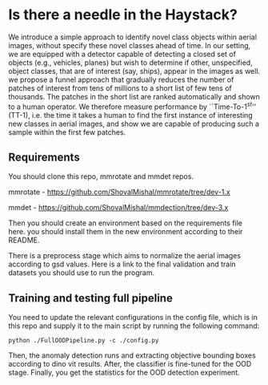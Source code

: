 # Is there a needle in the Haystack?
We introduce a simple approach to identify novel class objects within aerial images, without specify these novel classes
ahead of time. In our setting, we are equipped with a detector capable of detecting a closed set of objects 
(e.g., vehicles, planes) but wish to determine if other, unspecified, object classes, that are of interest (say, ships),
appear in the images as well. we propose a funnel approach that gradually reduces the number of patches of interest from 
tens of millions to a short list of few tens of thousands. The patches in the short list are ranked automatically and 
shown to a human operator. We therefore measure performance by ``Time-To-$1^{st}$'' (TT-1), i.e. the time it takes a 
human to find the first instance of interesting new classes in aerial images, and show we are capable of producing such 
a sample within the first few patches.

## Requirements
You should clone this repo, mmrotate and mmdet repos.

mmrotate - https://github.com/ShovalMishal/mmrotate/tree/dev-1.x

mmdet - https://github.com/ShovalMishal/mmdection/tree/dev-3.x

Then you should create an environment based on the requirements file here.
you should install them in the new environment according to their README.

There is a preprocess stage which aims to normalize the aerial images according to gsd values.
Here is a link to the final validation and train datasets you should use to run the program.


## Training and testing full pipeline
You need to update the relevant configurations in the config file, which is in this repo and supply it to the main script by running the following command:
```shell
python ./FullOODPipeline.py -c ./config.py 
``` 
Then, the anomaly detection runs and extracting objective bounding boxes according to dino vit results.
After, the classifier is fine-tuned for the OOD stage. 
Finally, you get the statistics for the OOD detection experiment.
